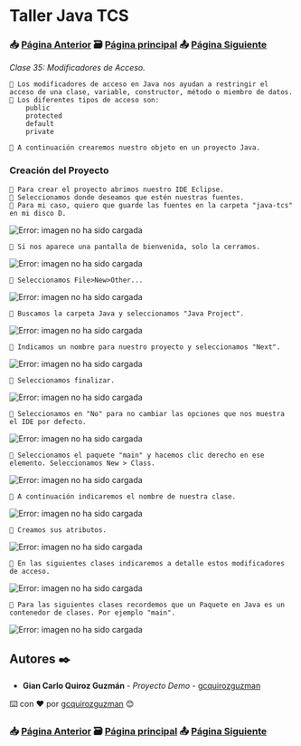# Taller Java TCS
### 📥 [Página Anterior](https://github.com/gcquirozguzman/java-tcs-202001/tree/POOC100001) 🗃️ [Página principal](https://github.com/gcquirozguzman/java-tcs-202001) 📤 [Página Siguiente](https://github.com/gcquirozguzman/java-tcs-202001/tree/MPU0100001)

_Clase 35: Modificadores de Acceso._

```
📢 Los modificadores de acceso en Java nos ayudan a restringir el acceso de una clase, variable, constructor, método o miembro de datos.
📢 Los diferentes tipos de acceso son:
    public
    protected
    default
    private
    
📢 A continuación crearemos nuestro objeto en un proyecto Java.
```

### Creación del Proyecto

```
📢 Para crear el proyecto abrimos nuestro IDE Eclipse.
📢 Seleccionamos donde deseamos que estén nuestras fuentes.
📢 Para mi caso, quiero que guarde las fuentes en la carpeta "java-tcs" en mi disco D.
```

![Error: imagen no ha sido cargada](https://github.com/gcquirozguzman/java-tcs-202001/blob/master/imagenes/MDA0100001_1.png)

```
📢 Si nos aparece una pantalla de bienvenida, solo la cerramos.
```

![Error: imagen no ha sido cargada](https://github.com/gcquirozguzman/java-tcs-202001/blob/master/imagenes/MDA0100001_2.png)

```
📢 Seleccionamos File>New>Other...
```

![Error: imagen no ha sido cargada](https://github.com/gcquirozguzman/java-tcs-202001/blob/master/imagenes/MDA0100001_3.png)

```
📢 Buscamos la carpeta Java y seleccionamos "Java Project".
```

![Error: imagen no ha sido cargada](https://github.com/gcquirozguzman/java-tcs-202001/blob/master/imagenes/MDA0100001_4.png)

```
📢 Indicamos un nombre para nuestro proyecto y seleccionamos "Next".
```

![Error: imagen no ha sido cargada](https://github.com/gcquirozguzman/java-tcs-202001/blob/master/imagenes/MDA0100001_5.png)

```
📢 Seleccionamos finalizar.
```

![Error: imagen no ha sido cargada](https://github.com/gcquirozguzman/java-tcs-202001/blob/master/imagenes/MDA0100001_6.png)

```
📢 Seleccionamos en "No" para no cambiar las opciones que nos muestra el IDE por defecto.
```

![Error: imagen no ha sido cargada](https://github.com/gcquirozguzman/java-tcs-202001/blob/master/imagenes/MDA0100001_7.png)

```
📢 Seleccionamos el paquete "main" y hacemos clic derecho en ese elemento. Seleccionamos New > Class.
```

![Error: imagen no ha sido cargada](https://github.com/gcquirozguzman/java-tcs-202001/blob/master/imagenes/MDA0100001_8.png)

```
📢 A continuación indicaremos el nombre de nuestra clase.
```

![Error: imagen no ha sido cargada](https://github.com/gcquirozguzman/java-tcs-202001/blob/master/imagenes/MDA0100001_9.png)

```
📢 Creamos sus atributos.
```

![Error: imagen no ha sido cargada](https://github.com/gcquirozguzman/java-tcs-202001/blob/master/imagenes/MDA0100001_10.png)

```
📢 En las siguientes clases indicaremos a detalle estos modificadores de acceso.
```

![Error: imagen no ha sido cargada](https://github.com/gcquirozguzman/java-tcs-202001/blob/master/imagenes/MDA0100001_11.png)

```
📢 Para las siguientes clases recordemos que un Paquete en Java es un contenedor de clases. Por ejemplo "main".
```

![Error: imagen no ha sido cargada](https://github.com/gcquirozguzman/java-tcs-202001/blob/master/imagenes/MDA0100001_12.png)


## Autores ✒️

* **Gian Carlo Quiroz Guzmán** - *Proyecto Demo* - [gcquirozguzman](https://github.com/gcquirozguzman)

⌨️ con ❤️ por [gcquirozguzman](https://github.com/gcquirozguzman) 😊

### 📥 [Página Anterior](https://github.com/gcquirozguzman/java-tcs-202001/tree/POOC100001) 🗃️ [Página principal](https://github.com/gcquirozguzman/java-tcs-202001) 📤 [Página Siguiente](https://github.com/gcquirozguzman/java-tcs-202001/tree/MPU0100001)
